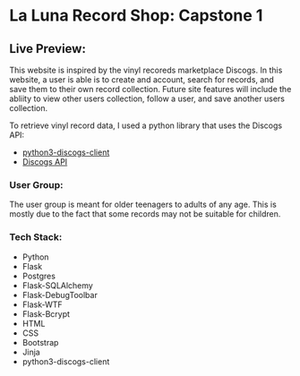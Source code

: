 # La Luna Record Shop: Capstone 1

## Live Preview: 


This website is inspired by the vinyl recoreds marketplace Discogs. In this website, a user is able is to create and account, search for records, and save them to their own record collection. Future site features will include the abliity to view other users collection, follow a user, and save another users collection. 

To retrieve vinyl record data, I used a python library that uses the Discogs API: 
* [python3-discogs-client](https://python3-discogs-client.readthedocs.io/en/latest/index.html)
* [Discogs API](https://www.discogs.com/developers)

### User Group:
The user group is meant for older teenagers to adults of any age. This is mostly due to the fact that some records may not be suitable for children. 

### Tech Stack:
* Python
* Flask
* Postgres
* Flask-SQLAlchemy
* Flask-DebugToolbar
* Flask-WTF
* Flask-Bcrypt
* HTML
* CSS
* Bootstrap
* Jinja
* python3-discogs-client
